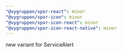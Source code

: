 ```yaml
---
"@vygruppen/spor-react": minor
"@vygruppen/spor-icon": minor
"@vygruppen/spor-icon-react": minor
"@vygruppen/spor-icon-react-native": minor
---
```


new variant for ServiceAlert
